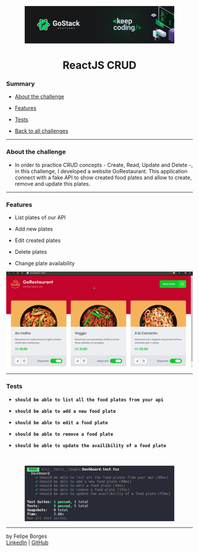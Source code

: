 <div align="center">
	<a href="https://rocketseat.com.br/gostack" target="_blank">
		<img src="../.github/gostackimg.png" alt="Logo" style="max-width:80%"/>
	</a>
</div>

<div align="center">
	<h1>ReactJS CRUD</h1>
</div>

### Summary

- [About the challenge](#about-the-challenge)

- [Features](#Features)

- [Tests](#Tests)

- [Back to all challenges](https://github.com/felipejsborges/gostack_bootcamp_challenges#gostack-bootcamp-challenges-)
<hr>

### About the challenge

- In order to practice CRUD concepts - Create, Read, Update and Delete -, in this challenge, I developed a website GoRestaurant. This application connect with a fake API to show created food plates and allow to create, remove and update this plates.
<hr>

### Features

- List plates of our API

- Add new plates

- Edit created plates

- Delete plates

- Change plate availability

<div align="center">
	<img src="./.github/GoRestaurant.gif" alt="GoRestaurant" style="max-width:100%"/>
</div>
<hr>

### Tests

- **`should be able to list all the food plates from your api`**

- **`should be able to add a new food plate`**

- **`should be able to edit a food plate`**

- **`should be able to remove a food plate`**

- **`should be able to update the availibility of a food plate`**
<br>

<div align="center" style="margin-top: 16px;">	
	<img src="./.github/tests.png" alt="tests" style="max-width:80%"/>
</div>
<hr>

by Felipe Borges<br>
[LinkedIn](https://www.linkedin.com/in/felipejsborges) | [GitHub](https://github.com/felipejsborges)
